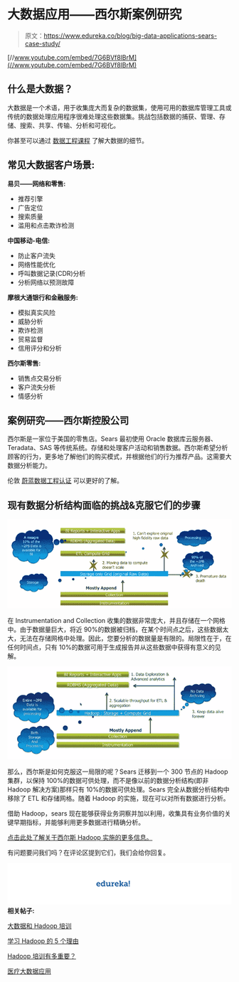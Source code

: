 # 大数据应用——西尔斯案例研究

> 原文：<https://www.edureka.co/blog/big-data-applications-sears-case-study/>

[//www.youtube.com/embed/7G6BVf8lBrM](//www.youtube.com/embed/7G6BVf8lBrM)

## **什么是大数据？**

大数据是一个术语，用于收集庞大而复杂的数据集，使用可用的数据库管理工具或传统的数据处理应用程序很难处理这些数据集。挑战包括数据的捕获、管理、存储、搜索、共享、传输、分析和可视化。

你甚至可以通过 [数据工程课程](https://www.edureka.co/microsoft-azure-data-engineering-certification-course) 了解大数据的细节。

## **常见大数据客户场景:**

**易贝——网络和零售:**

*   推荐引擎
*   广告定位
*   搜索质量
*   滥用和点击欺诈检测

**中国移动-电信:**

*   防止客户流失
*   网络性能优化
*   呼叫数据记录(CDR)分析
*   分析网络以预测故障

**摩根大通银行和金融服务:**

*   模拟真实风险
*   威胁分析
*   欺诈检测
*   贸易监督
*   信用评分和分析

**西尔斯零售:**

*   销售点交易分析
*   客户流失分析
*   情感分析

## **案例研究——西尔斯控股公司**

西尔斯是一家位于美国的零售店。Sears 最初使用 Oracle 数据库云服务器、Teradata、SAS 等传统系统。存储和处理客户活动和销售数据。西尔斯希望分析顾客的行为，更多地了解他们的购买模式，并根据他们的行为推荐产品。这需要大数据分析能力。

伦敦 [蔚蓝数据工程认证](https://www.edureka.co/microsoft-azure-data-engineering-certification-course-london) 可以更好的了解。

## **现有数据分析结构面临的挑战&克服它们的步骤**

![Challenges Faced With Existing Data Analytics Structure](img/05b9253be3acfd33584db8a57a2d4c82.png "Challenges Faced With Existing Data Analytics Structure")

在 Instrumentation and Collection 收集的数据非常庞大，并且存储在一个网格中。由于数据量巨大，将近 90%的数据被归档，在某个时间点之后，这些数据太大，无法在存储网格中处理。因此，您要分析的数据量是有限的。局限性在于，在任何时间点，只有 10%的数据可用于生成报告并从这些数据中获得有意义的见解。

![Challenges Overcome by Hadoop](img/cb14308f5f3118145cf3878942ecbadb.png "Challenges Overcome by Hadoop")

那么，西尔斯是如何克服这一局限的呢？Sears 迁移到一个 300 节点的 Hadoop 集群，以保持 100%的数据可供处理，而不是像以前的数据分析结构(即非 Hadoop 解决方案)那样只有 10%的数据可供处理。Sears 完全从数据分析结构中移除了 ETL 和存储网格。随着 Hadoop 的实施，现在可以对所有数据进行分析。

借助 Hadoop，sears 现在能够获得业务洞察并加以利用，收集具有业务价值的关键早期指标，并能够利用更多数据进行精确分析。

[点击此处了解关于西尔斯 Hadoop 实施的更多信息。](http://www.informationweek.com/it-leadership/why-sears-is-going-all-in-on-hadoop/d/d-id/1107038)

有问题要问我们吗？在评论区提到它们，我们会给你回复。

**![edureka-logo](img/a59ab1b5d2aba52b4c0bd257df011d2f.png)相关帖子:**

[大数据和 Hadoop 培训](https://www.edureka.co/big-data-and-hadoop)

[学习 Hadoop 的 5 个理由](https://www.edureka.co/blog/5-reasons-to-learn-hadoop "5 Reasons to Learn Hadoop")

[Hadoop 培训有多重要？](https://www.edureka.co/blog/how-essential-is-hadoop-training/ "How essential is Hadoop Training")

[医疗大数据应用](https://www.edureka.co/blog/big-data-applications-in-healthcare/ "Big Data Applications in Healthcare")
